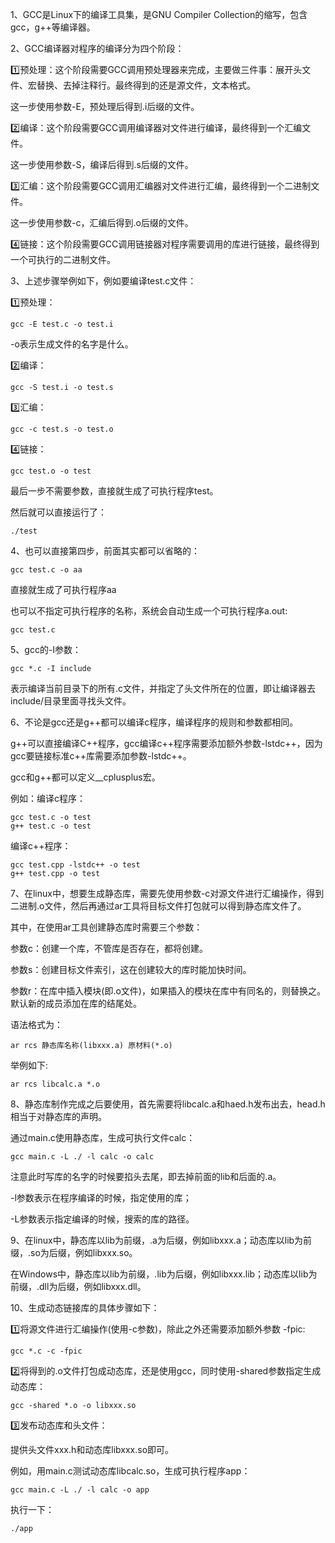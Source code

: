 1、GCC是Linux下的编译工具集，是GNU Compiler Collection的缩写，包含gcc，g++等编译器。

2、GCC编译器对程序的编译分为四个阶段：

1️⃣预处理：这个阶段需要GCC调用预处理器来完成，主要做三件事：展开头文件、宏替换、去掉注释行。最终得到的还是源文件，文本格式。

这一步使用参数-E，预处理后得到.i后缀的文件。

2️⃣编译：这个阶段需要GCC调用编译器对文件进行编译，最终得到一个汇编文件。

这一步使用参数-S，编译后得到.s后缀的文件。

3️⃣汇编：这个阶段需要GCC调用汇编器对文件进行汇编，最终得到一个二进制文件。

这一步使用参数-c，汇编后得到.o后缀的文件。

4️⃣链接：这个阶段需要GCC调用链接器对程序需要调用的库进行链接，最终得到一个可执行的二进制文件。

3、上述步骤举例如下，例如要编译test.c文件：

1️⃣预处理：

```
gcc -E test.c -o test.i
```

-o表示生成文件的名字是什么。

2️⃣编译：

```
gcc -S test.i -o test.s
```

3️⃣汇编：

```
gcc -c test.s -o test.o
```

4️⃣链接：

```
gcc test.o -o test
```

最后一步不需要参数，直接就生成了可执行程序test。

然后就可以直接运行了：

```
./test
```

4、也可以直接第四步，前面其实都可以省略的：

```
gcc test.c -o aa
```

直接就生成了可执行程序aa

也可以不指定可执行程序的名称，系统会自动生成一个可执行程序a.out:

```
gcc test.c
```

5、gcc的-I参数：

```
gcc *.c -I include
```

表示编译当前目录下的所有.c文件，并指定了头文件所在的位置，即让编译器去include/目录里面寻找头文件。

6、不论是gcc还是g++都可以编译c程序，编译程序的规则和参数都相同。

g++可以直接编译C++程序，gcc编译c++程序需要添加额外参数-lstdc++，因为gcc要链接标准c++库需要添加参数-lstdc++。

gcc和g++都可以定义__cplusplus宏。

例如：编译c程序：

```
gcc test.c -o test
g++ test.c -o test
```

编译c++程序：

```
gcc test.cpp -lstdc++ -o test
g++ test.cpp -o test
```

7、在linux中，想要生成静态库，需要先使用参数-c对源文件进行汇编操作，得到二进制.o文件，然后再通过ar工具将目标文件打包就可以得到静态库文件了。

其中，在使用ar工具创建静态库时需要三个参数：

参数c：创建一个库，不管库是否存在，都将创建。

参数s：创建目标文件索引，这在创建较大的库时能加快时间。

参数r：在库中插入模块(即.o文件)，如果插入的模块在库中有同名的，则替换之。默认新的成员添加在库的结尾处。

语法格式为：

```
ar rcs 静态库名称(libxxx.a) 原材料(*.o)
```

举例如下:

```
ar rcs libcalc.a *.o
```

8、静态库制作完成之后要使用，首先需要将libcalc.a和haed.h发布出去，head.h相当于对静态库的声明。

通过main.c使用静态库，生成可执行文件calc：

```
gcc main.c -L ./ -l calc -o calc
```

注意此时写库的名字的时候要掐头去尾，即去掉前面的lib和后面的.a。

-l参数表示在程序编译的时候，指定使用的库；

-L参数表示指定编译的时候，搜索的库的路径。

9、在linux中，静态库以lib为前缀，.a为后缀，例如libxxx.a；动态库以lib为前缀，.so为后缀，例如libxxx.so。

在Windows中，静态库以lib为前缀，.lib为后缀，例如libxxx.lib；动态库以lib为前缀，.dll为后缀，例如libxxx.dll。

10、生成动态链接库的具体步骤如下：

1️⃣将源文件进行汇编操作(使用-c参数)，除此之外还需要添加额外参数 -fpic:

```
gcc *.c -c -fpic
```

2️⃣将得到的.o文件打包成动态库，还是使用gcc，同时使用-shared参数指定生成动态库：

```
gcc -shared *.o -o libxxx.so
```

3️⃣发布动态库和头文件：

提供头文件xxx.h和动态库libxxx.so即可。

例如，用main.c测试动态库libcalc.so，生成可执行程序app：

```
gcc main.c -L ./ -l calc -o app
```

执行一下：

```
./app
```

